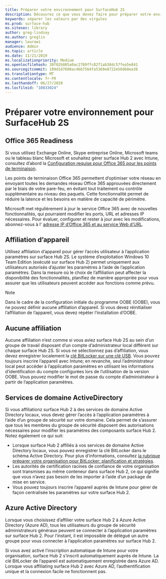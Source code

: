 ```yaml
---
title: Préparer votre environnement pour SurfaceHub 2S
description: Découvrez ce que vous devez faire pour préparer votre environnement pour surface Hub 2.
keywords: séparer les valeurs par des virgules
ms.prod: surface-hub
ms.sitesec: library
author: greg-lindsay
ms.author: greglin
manager: laurawi
audience: Admin
ms.topic: article
ms.date: 11/21/2019
ms.localizationpriority: Medium
ms.openlocfilehash: 38f02b885a0ac2789ffc82f1ab38dc57fea5e841
ms.sourcegitcommit: 109d1d7608ac4667564fa5369e8722e569b8ea36
ms.translationtype: MT
ms.contentlocale: fr-FR
ms.lasthandoff: 06/27/2020
ms.locfileid: "10833024"
---
```

# Préparer votre environnement pour SurfaceHub 2S

## Office 365 Readiness

Si vous utilisez Exchange Online, Skype entreprise Online, Microsoft teams ou le tableau blanc Microsoft et souhaitez gérer surface Hub 2 avec Intune, consultez d’abord la [Configuration requise pour Office 365 pour les points de terminaison](https://docs.microsoft.com/office365/enterprise/office-365-endpoints).

Les points de terminaison Office 365 permettent d’optimiser votre réseau en envoyant toutes les demandes réseau Office 365 approuvées directement par le biais de votre pare-feu, en évitant tout traitement ou contrôle supplémentaire au niveau des paquets. Cette fonctionnalité permet de réduire la latence et les besoins en matière de capacité de périmètre.

Microsoft met régulièrement à jour le service Office 365 avec de nouvelles fonctionnalités, qui pourraient modifier les ports, URL et adresses IP nécessaires. Pour évaluer, configurer et rester à jour avec les modifications, abonnez-vous à l' [adresse IP d’Office 365 et au service Web d’URL](https://docs.microsoft.com/office365/enterprise/office-365-ip-web-service).

## Affiliation d’appareil

Utilisez affiliation d’appareil pour gérer l’accès utilisateur à l’application paramètres sur surface Hub 2S.
Le système d’exploitation Windows 10 Team Edition (exécuté sur surface Hub 2) permet uniquement aux utilisateurs autorisés d’ajuster les paramètres à l’aide de l’application paramètres. Dans la mesure où le choix de l’affiliation peut affecter la disponibilité des fonctionnalités, planifiez de manière appropriée pour vous assurer que les utilisateurs peuvent accéder aux fonctions comme prévu.

> [!NOTE]
> Dans le cadre de la configuration initiale du programme OOBE (OOBE), vous ne pouvez définir aucune affiliation d’appareil. Si vous devez réinitialiser l’affiliation de l’appareil, vous devez répéter l’installation d’OOBE.

## Aucune affiliation

Aucune affiliation n’est comme si vous aviez surface Hub 2S au sein d’un groupe de travail disposant d’un compte d’administrateur local différent sur chaque surface Hub 2S. Si vous ne sélectionnez pas d’affiliation, vous devez enregistrer localement la [clé BitLocker sur une clé USB](https://docs.microsoft.com/windows/security/information-protection/bitlocker/bitlocker-key-management-faq). Vous pouvez toujours inscrire l’appareil avec Intune; en revanche, seul l’administrateur local peut accéder à l’application paramètres en utilisant les informations d’identification du compte configurées lors de l’utilisation de la version OOBE. Vous pouvez modifier le mot de passe du compte d’administrateur à partir de l’application paramètres.

## Services de domaine ActiveDirectory

Si vous affiliationz surface Hub 2 à des services de domaine Active Directory locaux, vous devez gérer l’accès à l’application paramètres à l’aide d’un groupe de sécurité sur votre domaine. Cela permet de s’assurer que tous les membres du groupe de sécurité disposent des autorisations nécessaires pour modifier les paramètres des composants surface Hub 2. Notez également ce qui suit:

- Lorsque surface Hub 2 affiliés à vos services de domaine Active Directory locaux, vous pouvez enregistrer la clé BitLocker dans le schéma Active Directory. Pour plus d’informations, consultez [la rubrique préparer votre organisation pour BitLocker: planification et stratégies](https://docs.microsoft.com/windows/security/information-protection/bitlocker/prepare-your-organization-for-bitlocker-planning-and-policies). 
- Les autorités de certification racines de confiance de votre organisation sont transmises au même conteneur dans surface Hub 2, ce qui signifie que vous n’avez pas besoin de les importer à l’aide d’un package de mise en service.
- Vous pouvez toujours inscrire l’appareil auprès de Intune pour gérer de façon centralisée les paramètres sur votre surface Hub 2.

## Azure Active Directory

Lorsque vous choisissez d’affilier votre surface Hub 2 à Azure Active Directory (Azure AD), tous les utilisateurs du groupe de sécurité administrateurs généraux peuvent se connecter à l’application paramètres sur surface Hub 2. Pour l’instant, il est impossible de délégué un autre groupe pour vous connecter à l’application paramètres sur surface Hub 2.

Si vous avez activé l’inscription automatique de Intune pour votre organisation, surface Hub 2 s’inscrit automatiquement auprès de Intune. La clé BitLocker de l’appareil est automatiquement enregistrée dans Azure AD. Lorsque vous affiliating surface Hub 2 avec Azure AD, l’authentification unique et la connexion facile ne fonctionnent pas.
